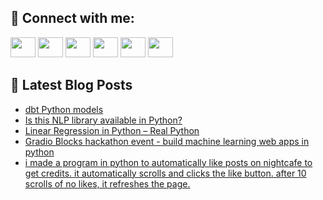 ## 🔎 Connect with me:
[<img height="32" width="40" src="https://cdn.jsdelivr.net/npm/simple-icons@v5/icons/telegram.svg" />](https://t.me/bullbesh)
[<img height="32" width="40" src="https://cdn.jsdelivr.net/npm/simple-icons@v5/icons/vk.svg" />](https://vk.com/bullbesh)
[<img height="32" width="40" src="https://cdn.jsdelivr.net/npm/simple-icons@v5/icons/twitter.svg" />](https://twitter.com/bullbesh1)
[<img height="32" width="40" src="https://cdn.jsdelivr.net/npm/simple-icons@v5/icons/instagram.svg" />](https://www.instagram.com/bullbesh)
[<img height="32" width="40" src="https://cdn.jsdelivr.net/npm/simple-icons@v5/icons/reddit.svg" />](https://www.reddit.com/user/bullbesh)
[<img height="32" width="40" src="https://cdn.jsdelivr.net/npm/simple-icons@v5/icons/youtube.svg" />](https://www.youtube.com/channel/UCtfjRs6uzgq5mfm8S06WTcg)

## 📕 Latest Blog Posts
<!-- BLOG-POST-LIST:START -->
- [dbt Python models](https://www.reddit.com/r/Python/comments/us4p2p/dbt_python_models/)
- [Is this NLP library available in Python?](https://www.reddit.com/r/Python/comments/us49f0/is_this_nlp_library_available_in_python/)
- [Linear Regression in Python – Real Python](https://www.reddit.com/r/Python/comments/us3ywb/linear_regression_in_python_real_python/)
- [Gradio Blocks hackathon event - build machine learning web apps in python](https://www.reddit.com/r/Python/comments/us3s36/gradio_blocks_hackathon_event_build_machine/)
- [i made a program in python to automatically like posts on nightcafe to get credits. it automatically scrolls and clicks the like button. after 10 scrolls of no likes, it refreshes the page.](https://www.reddit.com/r/Python/comments/us3np8/i_made_a_program_in_python_to_automatically_like/)
<!-- BLOG-POST-LIST:END -->
